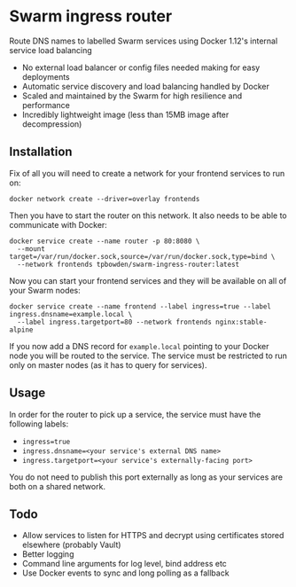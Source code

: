 # Swarm ingress router

Route DNS names to labelled Swarm services using Docker 1.12's internal service load balancing

* No external load balancer or config files needed making for easy deployments
* Automatic service discovery and load balancing handled by Docker
* Scaled and maintained by the Swarm for high resilience and performance
* Incredibly lightweight image (less than 15MB image after decompression)

## Installation

Fix of all you will need to create a network for your frontend services to run on:

    docker network create --driver=overlay frontends

Then you have to start the router on this network. It also needs to be able to communicate with Docker:

    docker service create --name router -p 80:8080 \
      --mount target=/var/run/docker.sock,source=/var/run/docker.sock,type=bind \
      --network frontends tpbowden/swarm-ingress-router:latest

Now you can start your frontend services and they will be available on all of your Swarm nodes:

    docker service create --name frontend --label ingress=true --label ingress.dnsname=example.local \
      --label ingress.targetport=80 --network frontends nginx:stable-alpine

If you now add a DNS record for `example.local` pointing to your Docker node you will be routed to the service.
The service must be restricted to run only on master nodes (as it has to query for services).

## Usage

In order for the router to pick up a service, the service must have the following labels:

* `ingress=true`
* `ingress.dnsname=<your service's external DNS name>`
* `ingress.targetport=<your service's externally-facing port>`

You do not need to publish this port externally as long as your services are both on a shared network.

## Todo

* Allow services to listen for HTTPS and decrypt using certificates stored elsewhere (probably Vault)
* Better logging
* Command line arguments for log level, bind address etc
* Use Docker events to sync and long polling as a fallback
